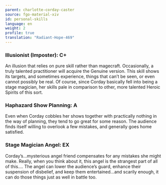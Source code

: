 ```yaml
---
parent: charlotte-corday-caster
source: fgo-material-xiv
id: personal-skills
language: en
weight: 2
profile: true
translation: "Radiant-Hope-469"
---
```


### Illusionist (Imposter): C+

An illusion that relies on pure skill rather than magecraft. Occasionally, a truly talented practitioner will acquire the Genuine version. This skill shows its targets, and sometimes experience, things that can’t be seen, or even cannot possibly be real. Of course, since Corday basically fell into being a stage magician, her skills pale in comparison to other, more talented Heroic Spirits of this sort.

### Haphazard Show Planning: A

Even when Corday cobbles her shows together with practically nothing in the way of planning, they tend to go great for some reason. The audience finds itself willing to overlook a few mistakes, and generally goes home satisfied.

### Stage Magician Angel: EX

Corday’s…mysterious angel friend compensates for any mistakes she might make. Really, when you think about it, this angel is the strangest part of all of this…. The angel can lower the audience’s guard, enhance their suspension of disbelief, and keep them entertained…and scarily enough, it can do those things just as well in battle too.
